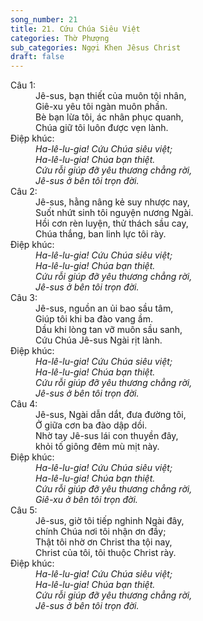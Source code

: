 ```yaml
---
song_number: 21
title: 21. Cứu Chúa Siêu Việt
categories: Thờ Phượng
sub_categories: Ngợi Khen Jêsus Christ
draft: false
---
```

<dl><dt>Câu 1:</dt><dd data-verse="1">Jê-sus, bạn thiết của muôn tội nhân, <br/>Giê-xu yêu tôi ngàn muôn phần. <br/>Bè bạn lừa tôi, ác nhân phục quanh, <br/>Chúa giữ tôi luôn được vẹn lành. </dd><dt>Điệp khúc:</dt><dd data-chorus="1"><em>Ha-lê-lu-gia! Cứu Chúa siêu việt; <br/>Ha-lê-lu-gia! Chúa bạn thiệt. <br/>Cứu rỗi giúp đỡ yêu thương chẳng rời, <br/>Jê-sus ở bên tôi trọn đời. </em></dd><dt>Câu 2:</dt><dd data-verse="2">Jê-sus, hằng nâng kẻ suy nhược nay, <br/>Suốt nhứt sinh tôi nguyện nương Ngài. <br/>Hồi cơn rèn luyện, thử thách sầu cay, <br/>Chúa thắng, ban linh lực tôi rày. </dd><dt>Điệp khúc:</dt><dd data-chorus="1"><em>Ha-lê-lu-gia! Cứu Chúa siêu việt; <br/>Ha-lê-lu-gia! Chúa bạn thiệt. <br/>Cứu rỗi giúp đỡ yêu thương chẳng rời, <br/>Jê-sus ở bên tôi trọn đời. </em></dd><dt>Câu 3:</dt><dd data-verse="3">Jê-sus, nguồn an ủi bao sầu tâm, <br/>Giúp tôi khi ba đào vang ầm. <br/>Dầu khi lòng tan vỡ muôn sầu sanh, <br/>Cứu Chúa Jê-sus Ngài rịt lành. </dd><dt>Điệp khúc:</dt><dd data-chorus="1"><em>Ha-lê-lu-gia! Cứu Chúa siêu việt; <br/>Ha-lê-lu-gia! Chúa bạn thiệt. <br/>Cứu rỗi giúp đỡ yêu thương chẳng rời, <br/>Jê-sus ở bên tôi trọn đời. </em></dd><dt>Câu 4:</dt><dd data-verse="4">Jê-sus, Ngài dẫn dắt, đưa đường tôi, <br/>Ở giữa cơn ba đào dập dồi. <br/>Nhờ tay Jê-sus lái con thuyền đây, <br/>khỏi tố giông đêm mù mịt này. </dd><dt>Điệp khúc:</dt><dd data-chorus="1"><em>Ha-lê-lu-gia! Cứu Chúa siêu việt; <br/>Ha-lê-lu-gia! Chúa bạn thiệt. <br/>Cứu rỗi giúp đỡ yêu thương chẳng rời, <br/>Giê-xu ở bên tôi trọn đời. </em></dd><dt>Câu 5:</dt><dd data-verse="5">Jê-sus, giờ tôi tiếp nghinh Ngài đây, <br/>chính Chúa nơi tôi nhận ơn đầy; <br/>Thật tôi nhờ ơn Christ tha tội nay, <br/>Christ của tôi, tôi thuộc Christ rày. </dd><dt>Điệp khúc:</dt><dd data-chorus="1"><em>Ha-lê-lu-gia! Cứu Chúa siêu việt; <br/>Ha-lê-lu-gia! Chúa bạn thiệt. <br/>Cứu rỗi giúp đỡ yêu thương chẳng rời, <br/>Jê-sus ở bên tôi trọn đời. </em></dd></dl>
